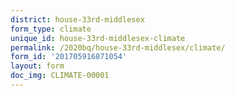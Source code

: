 ```yaml
---
district: house-33rd-middlesex
form_type: climate
unique_id: house-33rd-middlesex-climate
permalink: /2020bq/house-33rd-middlesex/climate/
form_id: '201705916871054'
layout: form
doc_img: CLIMATE-00001
---
```


